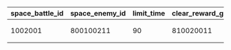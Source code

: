 |space_battle_id|space_enemy_id|limit_time|clear_reward_group|background|sheet_id|que_id|result_boss_position_y|quest_detail_bg_id|quest_detail_bg_position|quest_name|
| --- | --- | --- | --- | --- | --- | --- | --- | --- | --- | --- |
|1002001|800100211|90|810020011|100586|bgm_M17|bgm_M17_02|0|100585|0|神秘飞碟来袭！|